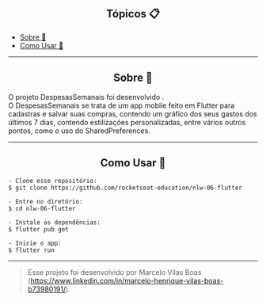 <h2 align="center">Tópicos 📋</h2>

   <p>
   
   - [Sobre 📖](#sobre-)
   - [Como Usar 🤔](#como-usar-)

   </p>

---

<h2 align="center">Sobre 📖</h2>
   
<p>
   O projeto DespesasSemanais foi desenvolvido . <br>
   O DespesasSemanais se trata de um app mobile feito em Flutter para cadastras e salvar suas compras, contendo um gráfico dos seus gastos dos últimos 7 dias, contendo estilizações personalizadas, entre vários outros pontos, como o uso do SharedPreferences. <br>
</p>

---


<h2 align="center">Como Usar 🤔</h2>

   ```
   - Clone esse repositório:
   $ git clone https://github.com/rocketseat-education/nlw-06-flutter

   - Entre no diretório:
   $ cd nlw-06-flutter

   - Instale as dependências:
   $ flutter pub get

   - Inicie o app: 
   $ flutter run
   ```

---

   >Esse projeto foi desenvolvido por Marcelo Vilas Boas (https://www.linkedin.com/in/marcelo-henrique-vilas-boas-b73980191/).<br> 
   
